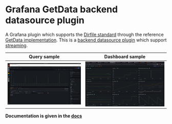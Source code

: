 # Grafana GetData backend datasource plugin #

A Grafana plugin which supports the [Dirfile standard](https://getdata.sourceforge.net/dirfile.html) through the reference [GetData implementation](https://github.com/ketiltrout/getdata). This is a [backend datasource plugin](https://grafana.com/docs/grafana/latest/developers/plugins/backend/) which support [streaming](https://grafana.com/docs/grafana/latest/setup-grafana/set-up-grafana-live/).

| Query sample | Dashboard sample |
| ------------ | ---------------- |
| <img src="docs/assets/query_bit.png" width = "720"> | <img src="docs/assets/dashboard_bit.png" width = "720"> |

**Documentation is given in the [docs](docs/README.md)**